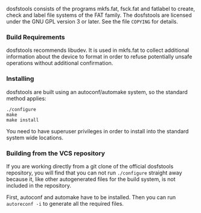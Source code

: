 dosfstools consists of the programs mkfs.fat, fsck.fat and fatlabel to create,
check and label file systems of the FAT family.  The dosfstools are licensed
under the GNU GPL version 3 or later. See the file `COPYING` for details.


### Build Requirements

dosfstools recommends libudev. It is used in mkfs.fat to collect additional
information about the device to format in order to refuse potentially unsafe
operations without additional confirmation.


### Installing

dosfstools are built using an autoconf/automake system, so the standard method
applies:

```
./configure
make
make install
```

You need to have superuser privileges in order to install into the standard
system wide locations.


### Building from the VCS repository

If you are working directly from a git clone of the official dosfstools
repository, you will find that you can not run `./configure` straight away
because it, like other autogenerated files for the build system, is not included
in the repository.

First, autoconf and automake have to be installed.  Then you can run `autoreconf
-i` to generate all the required files.
